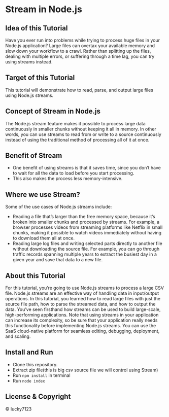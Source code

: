 # Stream in Node.js

## Idea of this Tutorial
Have you ever run into problems while trying to process huge files in your Node.js application? Large files can overtax your available memory and slow down your workflow to a crawl. Rather than splitting up the files, dealing with multiple errors, or suffering through a time lag, you can try using streams instead.

## Target of this Tutorial
This tutorial will demonstrate how to read, parse, and output large files using Node.js streams.

## Concept of Stream in Node.js
The Node.js stream feature makes it possible to process large data continuously in smaller chunks without keeping it all in memory. 
In other words, you can use streams to read from or write to a source continuously instead of using the traditional method of processing all of it at once.

## Benefit of Stream
- One benefit of using streams is that it saves time, since you don’t have to wait for all the data to load before you start processing. 
- This also makes the process less memory-intensive.

## Where we use Stream?
Some of the use cases of Node.js streams include:

- Reading a file that’s larger than the free memory space, because it’s broken into smaller chunks and processed by streams. 
For example, a browser processes videos from streaming platforms like Netflix in small chunks, making it possible to watch videos immediately without having to download them all at once.
- Reading large log files and writing selected parts directly to another file without downloading the source file. 
For example, you can go through traffic records spanning multiple years to extract the busiest day in a given year and save that data to a new file.

## About this Tutorial
For this tutorial, you’re going to use Node.js streams to process a large CSV file.
Node.js streams are an effective way of handling data in input/output operations. 
In this tutorial, you learned how to read large files with just the source file path, how to parse the streamed data, and how to output the data. 
You’ve seen firsthand how streams can be used to build large-scale, high-performing applications.
Note that using streams in your application can increase its complexity, so be sure that your application really needs this functionality before implementing Node.js streams.
You can use the SaaS cloud-native platform for seamless editing, debugging, deployment, and scaling.

## Install and Run
- Clone this repository.
- Extract zip file(this is big csv source file we will control using Stream)
- Run `npm install` in terminal
- Run `node index`

## License & Copyright 
© lucky7123
